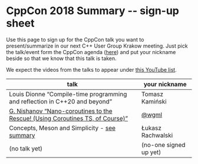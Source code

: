 CppCon 2018 Summary -- sign-up sheet
====================================

Use this page to sign up for the CppCon talk you want to present/summarize in our next C++ User Group Krakow meeting.
Just pick the talk/event form the CppCon agenda ([here](https://cppcon.org/cppcon-2018-program/))
and put your nickname beside so that we know that this talk is taken.

We expect the videos from the talks to appear under [this YouTube list](https://www.youtube.com/user/CppCon).

| talk                                                                     | your nickname          |
|--------------------------------------------------------------------------|------------------------|
|Louis Dionne “Compile-time programming and reflection in C++20 and beyond”|Tomasz Kamiński|
|[G. Nishanov “Nano-coroutines to the Rescue! (Using Coroutines TS, of Course)”](https://www.youtube.com/watch?v=j9tlJAqMV7U)|[@wgml](https://github.com/wgml)|
|Concepts, Meson and Simplicity - [see summary](https://github.com/CppUserGroupCracow/Meetings/tree/master/Presentations/CppCon2018Summary)|Łukasz Rachwalski|
| (no talk yet) | (no-one signed up yet) |
